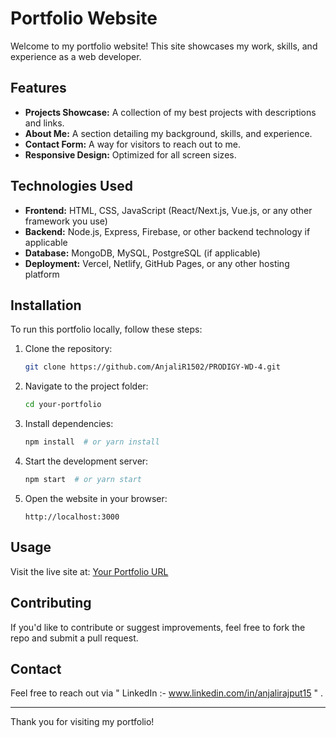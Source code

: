 # Portfolio Website

Welcome to my portfolio website! This site showcases my work, skills, and experience as a web developer.

## Features
- **Projects Showcase:** A collection of my best projects with descriptions and links.
- **About Me:** A section detailing my background, skills, and experience.
- **Contact Form:** A way for visitors to reach out to me.
- **Responsive Design:** Optimized for all screen sizes.

## Technologies Used
- **Frontend:** HTML, CSS, JavaScript (React/Next.js, Vue.js, or any other framework you use)
- **Backend:** Node.js, Express, Firebase, or other backend technology if applicable
- **Database:** MongoDB, MySQL, PostgreSQL (if applicable)
- **Deployment:** Vercel, Netlify, GitHub Pages, or any other hosting platform

## Installation
To run this portfolio locally, follow these steps:

1. Clone the repository:
   ```bash
   git clone https://github.com/AnjaliR1502/PRODIGY-WD-4.git
   ```
2. Navigate to the project folder:
   ```bash
   cd your-portfolio
   ```
3. Install dependencies:
   ```bash
   npm install  # or yarn install
   ```
4. Start the development server:
   ```bash
   npm start  # or yarn start
   ```
5. Open the website in your browser:
   ```
   http://localhost:3000
   ```

## Usage
Visit the live site at: [Your Portfolio URL](https://your-portfolio.com)

## Contributing
If you'd like to contribute or suggest improvements, feel free to fork the repo and submit a pull request.

## Contact
Feel free to reach out via " LinkedIn :- www.linkedin.com/in/anjalirajput15 " .

---
Thank you for visiting my portfolio!


